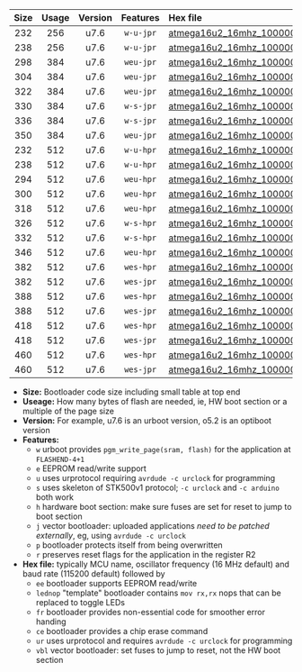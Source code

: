 |Size|Usage|Version|Features|Hex file|
|:-:|:-:|:-:|:-:|:--|
|232|256|u7.6|`w-u-jpr`|[atmega16u2_16mhz_1000000bps_ur_vbl.hex](https://raw.githubusercontent.com/stefanrueger/urboot/main/atmega16u2_16mhz_1000000bps_ur_vbl.hex)|
|238|256|u7.6|`w-u-jpr`|[atmega16u2_16mhz_1000000bps_lednop_ur_vbl.hex](https://raw.githubusercontent.com/stefanrueger/urboot/main/atmega16u2_16mhz_1000000bps_lednop_ur_vbl.hex)|
|298|384|u7.6|`weu-jpr`|[atmega16u2_16mhz_1000000bps_ee_ur_vbl.hex](https://raw.githubusercontent.com/stefanrueger/urboot/main/atmega16u2_16mhz_1000000bps_ee_ur_vbl.hex)|
|304|384|u7.6|`weu-jpr`|[atmega16u2_16mhz_1000000bps_ee_lednop_ur_vbl.hex](https://raw.githubusercontent.com/stefanrueger/urboot/main/atmega16u2_16mhz_1000000bps_ee_lednop_ur_vbl.hex)|
|322|384|u7.6|`weu-jpr`|[atmega16u2_16mhz_1000000bps_ee_lednop_fr_ur_vbl.hex](https://raw.githubusercontent.com/stefanrueger/urboot/main/atmega16u2_16mhz_1000000bps_ee_lednop_fr_ur_vbl.hex)|
|330|384|u7.6|`w-s-jpr`|[atmega16u2_16mhz_1000000bps_vbl.hex](https://raw.githubusercontent.com/stefanrueger/urboot/main/atmega16u2_16mhz_1000000bps_vbl.hex)|
|336|384|u7.6|`w-s-jpr`|[atmega16u2_16mhz_1000000bps_lednop_vbl.hex](https://raw.githubusercontent.com/stefanrueger/urboot/main/atmega16u2_16mhz_1000000bps_lednop_vbl.hex)|
|350|384|u7.6|`weu-jpr`|[atmega16u2_16mhz_1000000bps_ee_lednop_fr_ce_ur_vbl.hex](https://raw.githubusercontent.com/stefanrueger/urboot/main/atmega16u2_16mhz_1000000bps_ee_lednop_fr_ce_ur_vbl.hex)|
|232|512|u7.6|`w-u-hpr`|[atmega16u2_16mhz_1000000bps_ur.hex](https://raw.githubusercontent.com/stefanrueger/urboot/main/atmega16u2_16mhz_1000000bps_ur.hex)|
|238|512|u7.6|`w-u-hpr`|[atmega16u2_16mhz_1000000bps_lednop_ur.hex](https://raw.githubusercontent.com/stefanrueger/urboot/main/atmega16u2_16mhz_1000000bps_lednop_ur.hex)|
|294|512|u7.6|`weu-hpr`|[atmega16u2_16mhz_1000000bps_ee_ur.hex](https://raw.githubusercontent.com/stefanrueger/urboot/main/atmega16u2_16mhz_1000000bps_ee_ur.hex)|
|300|512|u7.6|`weu-hpr`|[atmega16u2_16mhz_1000000bps_ee_lednop_ur.hex](https://raw.githubusercontent.com/stefanrueger/urboot/main/atmega16u2_16mhz_1000000bps_ee_lednop_ur.hex)|
|318|512|u7.6|`weu-hpr`|[atmega16u2_16mhz_1000000bps_ee_lednop_fr_ur.hex](https://raw.githubusercontent.com/stefanrueger/urboot/main/atmega16u2_16mhz_1000000bps_ee_lednop_fr_ur.hex)|
|326|512|u7.6|`w-s-hpr`|[atmega16u2_16mhz_1000000bps.hex](https://raw.githubusercontent.com/stefanrueger/urboot/main/atmega16u2_16mhz_1000000bps.hex)|
|332|512|u7.6|`w-s-hpr`|[atmega16u2_16mhz_1000000bps_lednop.hex](https://raw.githubusercontent.com/stefanrueger/urboot/main/atmega16u2_16mhz_1000000bps_lednop.hex)|
|346|512|u7.6|`weu-hpr`|[atmega16u2_16mhz_1000000bps_ee_lednop_fr_ce_ur.hex](https://raw.githubusercontent.com/stefanrueger/urboot/main/atmega16u2_16mhz_1000000bps_ee_lednop_fr_ce_ur.hex)|
|382|512|u7.6|`wes-hpr`|[atmega16u2_16mhz_1000000bps_ee.hex](https://raw.githubusercontent.com/stefanrueger/urboot/main/atmega16u2_16mhz_1000000bps_ee.hex)|
|382|512|u7.6|`wes-jpr`|[atmega16u2_16mhz_1000000bps_ee_vbl.hex](https://raw.githubusercontent.com/stefanrueger/urboot/main/atmega16u2_16mhz_1000000bps_ee_vbl.hex)|
|388|512|u7.6|`wes-hpr`|[atmega16u2_16mhz_1000000bps_ee_lednop.hex](https://raw.githubusercontent.com/stefanrueger/urboot/main/atmega16u2_16mhz_1000000bps_ee_lednop.hex)|
|388|512|u7.6|`wes-jpr`|[atmega16u2_16mhz_1000000bps_ee_lednop_vbl.hex](https://raw.githubusercontent.com/stefanrueger/urboot/main/atmega16u2_16mhz_1000000bps_ee_lednop_vbl.hex)|
|418|512|u7.6|`wes-hpr`|[atmega16u2_16mhz_1000000bps_ee_lednop_fr.hex](https://raw.githubusercontent.com/stefanrueger/urboot/main/atmega16u2_16mhz_1000000bps_ee_lednop_fr.hex)|
|418|512|u7.6|`wes-jpr`|[atmega16u2_16mhz_1000000bps_ee_lednop_fr_vbl.hex](https://raw.githubusercontent.com/stefanrueger/urboot/main/atmega16u2_16mhz_1000000bps_ee_lednop_fr_vbl.hex)|
|460|512|u7.6|`wes-hpr`|[atmega16u2_16mhz_1000000bps_ee_lednop_fr_ce.hex](https://raw.githubusercontent.com/stefanrueger/urboot/main/atmega16u2_16mhz_1000000bps_ee_lednop_fr_ce.hex)|
|460|512|u7.6|`wes-jpr`|[atmega16u2_16mhz_1000000bps_ee_lednop_fr_ce_vbl.hex](https://raw.githubusercontent.com/stefanrueger/urboot/main/atmega16u2_16mhz_1000000bps_ee_lednop_fr_ce_vbl.hex)|

- **Size:** Bootloader code size including small table at top end
- **Useage:** How many bytes of flash are needed, ie, HW boot section or a multiple of the page size
- **Version:** For example, u7.6 is an urboot version, o5.2 is an optiboot version
- **Features:**
  + `w` urboot provides `pgm_write_page(sram, flash)` for the application at `FLASHEND-4+1`
  + `e` EEPROM read/write support
  + `u` uses urprotocol requiring `avrdude -c urclock` for programming
  + `s` uses skeleton of STK500v1 protocol; `-c urclock` and `-c arduino` both work
  + `h` hardware boot section: make sure fuses are set for reset to jump to boot section
  + `j` vector bootloader: uploaded applications *need to be patched externally*, eg, using `avrdude -c urclock`
  + `p` bootloader protects itself from being overwritten
  + `r` preserves reset flags for the application in the register R2
- **Hex file:** typically MCU name, oscillator frequency (16 MHz default) and baud rate (115200 default) followed by
  + `ee` bootloader supports EEPROM read/write
  + `lednop` "template" bootloader contains `mov rx,rx` nops that can be replaced to toggle LEDs
  + `fr` bootloader provides non-essential code for smoother error handing
  + `ce` bootloader provides a chip erase command
  + `ur` uses urprotocol and requires `avrdude -c urclock` for programming
  + `vbl` vector bootloader: set fuses to jump to reset, not the HW boot section
